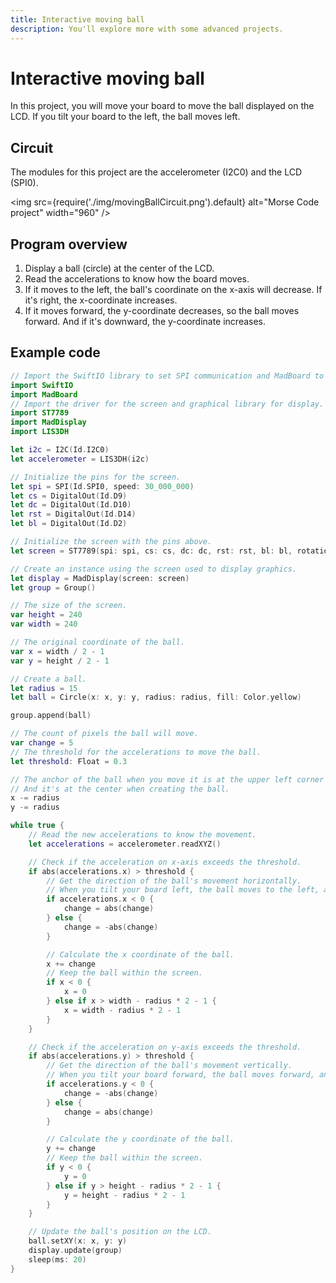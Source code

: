 ```yaml
---
title: Interactive moving ball
description: You'll explore more with some advanced projects.
---
```


# Interactive moving ball


In this project, you will move your board to move the ball displayed on the LCD. If you tilt your board to the left, the ball moves left.



## Circuit

The modules for this project are the accelerometer (I2C0) and the LCD (SPI0).

<img
  src={require('./img/movingBallCircuit.png').default}
  alt="Morse Code project" width="960"
/>

## Program overview

1. Display a ball (circle) at the center of the LCD.
2. Read the accelerations to know how the board moves.
3. If it moves to the left, the ball's coordinate on the x-axis will decrease. If it's right, the x-coordinate increases.
4. If it moves forward, the y-coordinate decreases, so the ball moves forward. And if it's downward, the y-coordinate increases.


## Example code

```swift
// Import the SwiftIO library to set SPI communication and MadBoard to use pin id.
import SwiftIO
import MadBoard
// Import the driver for the screen and graphical library for display.
import ST7789
import MadDisplay
import LIS3DH

let i2c = I2C(Id.I2C0)
let accelerometer = LIS3DH(i2c)

// Initialize the pins for the screen.
let spi = SPI(Id.SPI0, speed: 30_000_000)
let cs = DigitalOut(Id.D9)
let dc = DigitalOut(Id.D10)
let rst = DigitalOut(Id.D14)
let bl = DigitalOut(Id.D2)

// Initialize the screen with the pins above.
let screen = ST7789(spi: spi, cs: cs, dc: dc, rst: rst, bl: bl, rotation: .angle90)

// Create an instance using the screen used to display graphics.
let display = MadDisplay(screen: screen)
let group = Group()

// The size of the screen.
var height = 240
var width = 240

// The original coordinate of the ball.
var x = width / 2 - 1
var y = height / 2 - 1

// Create a ball.
let radius = 15 
let ball = Circle(x: x, y: y, radius: radius, fill: Color.yellow)

group.append(ball)

// The count of pixels the ball will move.
var change = 5
// The threshold for the accelerations to move the ball.
let threshold: Float = 0.3

// The anchor of the ball when you move it is at the upper left corner of this tile. 
// And it's at the center when creating the ball.
x -= radius
y -= radius

while true {
    // Read the new accelerations to know the movement.
    let accelerations = accelerometer.readXYZ()

    // Check if the acceleration on x-axis exceeds the threshold.
    if abs(accelerations.x) > threshold {
        // Get the direction of the ball's movement horizontally.
        // When you tilt your board left, the ball moves to the left, and vice versa.
        if accelerations.x < 0 {
            change = abs(change)
        } else {
            change = -abs(change)
        }

        // Calculate the x coordinate of the ball.
        x += change
        // Keep the ball within the screen.
        if x < 0 {
            x = 0
        } else if x > width - radius * 2 - 1 {
            x = width - radius * 2 - 1
        }
    }

    // Check if the acceleration on y-axis exceeds the threshold.
    if abs(accelerations.y) > threshold {
        // Get the direction of the ball's movement vertically.
        // When you tilt your board forward, the ball moves forward, and vice versa.
        if accelerations.y < 0 {
            change = -abs(change)
        } else {
            change = abs(change)
        }

        // Calculate the y coordinate of the ball. 
        y += change
        // Keep the ball within the screen.
        if y < 0 {
            y = 0
        } else if y > height - radius * 2 - 1 {
            y = height - radius * 2 - 1
        }
    }

    // Update the ball's position on the LCD.
    ball.setXY(x: x, y: y)
    display.update(group)
    sleep(ms: 20)
}
```


